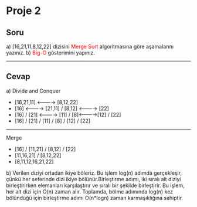 # **Proje 2**
## Soru
 a) [16,21,11,8,12,22] dizisini <span style="color: red;"> Merge Sort </span> algoritmasına göre aşamalarını yazınız.
 b) <span style="color: red;">Big-O</span> gösterimini yapınız.
***
## Cevap ##
 a) Divide and Conquer
 * [16,21,11] <----> [8,12,22]
 * [16] <----> [21,11] / [8,12] <----> [22]
 * [16] / [21] <----> [11] / [8]<---->[12] / [22]
 * [16] / [21] / [11] / [8] / [12] / [22]
***
Merge
* [16] / [11,21] / [8,12] / [22]
 * [11,16,21] / [8,12,22]
 * [8,11,12,16,21,22]

b) Verilen diziyi ortadan ikiye böleriz. Bu işlem log(n) adımda gerçekleşir, çünkü her seferinde dizi ikiye bölünür.Birleştirme adımı, iki sıralı alt diziyi birleştirirken elemanları karşılaştırır ve sıralı bir şekilde birleştirir. Bu işlem, her alt dizi için O(n) zaman alır. Toplamda, bölme adımında log(n) kez bölündüğü için birleştirme adımı O(n*logn) zaman karmaşıklığına sahiptir.